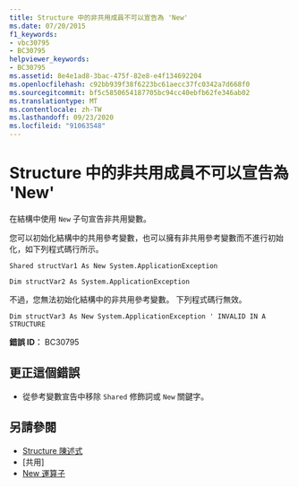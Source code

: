 ```yaml
---
title: Structure 中的非共用成員不可以宣告為 'New'
ms.date: 07/20/2015
f1_keywords:
- vbc30795
- BC30795
helpviewer_keywords:
- BC30795
ms.assetid: 8e4e1ad8-3bac-475f-82e8-e4f134692204
ms.openlocfilehash: c92bb939f38f6223bc61aecc37fc0342a7d668f0
ms.sourcegitcommit: bf5c5850654187705bc94cc40ebfb62fe346ab02
ms.translationtype: MT
ms.contentlocale: zh-TW
ms.lasthandoff: 09/23/2020
ms.locfileid: "91063548"
---
```

# <a name="non-shared-members-in-a-structure-cannot-be-declared-new"></a>Structure 中的非共用成員不可以宣告為 'New'

在結構中使用 `New` 子句宣告非共用變數。  
  
 您可以初始化結構中的共用參考變數，也可以擁有非共用參考變數而不進行初始化，如下列程式碼行所示。  
  
 `Shared structVar1 As New System.ApplicationException`  
  
 `Dim structVar2 As System.ApplicationException`  
  
 不過，您無法初始化結構中的非共用參考變數。 下列程式碼行無效。  
  
 `Dim structVar3 As New System.ApplicationException ' INVALID IN A STRUCTURE`  
  
 **錯誤 ID︰** BC30795  
  
## <a name="to-correct-this-error"></a>更正這個錯誤  
  
- 從參考變數宣告中移除 `Shared` 修飾詞或 `New` 關鍵字。  
  
## <a name="see-also"></a>另請參閱

- [Structure 陳述式](../language-reference/statements/structure-statement.md)
- [共用][](../language-reference/modifiers/shared.md)
- [New 運算子](../language-reference/operators/new-operator.md)
